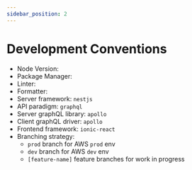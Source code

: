 ```yaml
---
sidebar_position: 2
---
```


# Development Conventions

- Node Version:
- Package Manager:   
- Linter:
- Formatter: 
- Server framework: `nestjs`
- API paradigm: `graphql`
- Server graphQL library: `apollo`
- Client graphQL driver: `apollo`
- Frontend framework: `ionic-react`
- Branching strategy:   
  - `prod` branch for AWS `prod` env
  - `dev` branch for AWS `dev` env
  - `[feature-name]` feature branches for work in progress